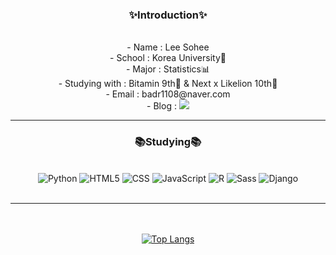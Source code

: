 <div align = "center">
  <h3>✨Introduction✨</h3>
  <br/>
   - Name : Lee Sohee
   <br/>
   - School : Korea University🐯
   <br/>
   - Major : Statistics📊
   <br/>
   - Studying with : Bitamin 9th🍊 & Next x Likelion 10th🦁
   <br/>
   - Email : badr1108@naver.com
   <br/>
   - Blog :  <a href="https://issoy0514.tistory.com/" target="_blank"><img src="https://img.shields.io/badge/Tistory-000000?style=flat-square&logo=Tistory&logoColor=white"/></a>
   
  ---------------------------------
  <h3>📚Studying📚</h3>
  <br/>
  <img alt="Python" src ="https://img.shields.io/badge/Python-3776AB.svg?&style=flat-square&logo=Python&logoColor=white"/>
  <img alt="HTML5" src ="https://img.shields.io/badge/HTML5-E34F26.svg?&style=flat-square&logo=HTML5&logoColor=white"/>
  <img alt="CSS" src ="https://img.shields.io/badge/CSS-945DD6.svg?&style=flat-square&logo=CSS3&logoColor=white"/>
  <img alt="JavaScript" src ="https://img.shields.io/badge/JavaScript-F7DF1E.svg?&style=flat-square&logo=JavaScript&logoColor=white"/>
  <img alt="R" src ="https://img.shields.io/badge/R-276DC3.svg?&style=flat-square&logo=R&logoColor=white"/>
  <img alt="Sass" src ="https://img.shields.io/badge/Sass-34E27A.svg?&style=flat-square&logo=Sass&logoColor=white"/>
  <img alt="Django" src ="https://img.shields.io/badge/Django-34E27A.svg?&style=flat-square&logo=Django&logoColor=white"/>
  <br/><br/>
  
  --------------------------------
  <br/><br/>
  [![Top Langs](https://github-readme-stats.vercel.app/api/top-langs/?username=ssoy0514&layout=compact)](https://github.com/ssoy0514/github-readme-stats)

</div>





<!--
**ssoy0514/ssoy0514** is a ✨ _special_ ✨ repository because its `README.md` (this file) appears on your GitHub profile.

Here are some ideas to get you started:

- 🔭 I’m currently working on ...
- 🌱 I’m currently learning ...
- 👯 I’m looking to collaborate on ...
- 🤔 I’m looking for help with ...
- 💬 Ask me about ...
- 📫 How to reach me: ...
- 😄 Pronouns: ...
- ⚡ Fun fact: ...
-->
